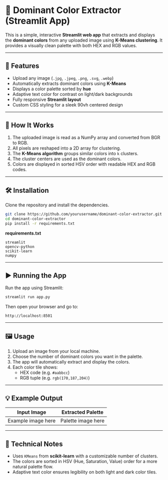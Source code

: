 # 🎨 Dominant Color Extractor (Streamlit App)

This is a simple, interactive **Streamlit web app** that extracts and displays the **dominant colors** from any uploaded image using **K-Means clustering**. It provides a visually clean palette with both HEX and RGB values.

---

## 🚀 Features

- Upload any image (`.jpg`, `.jpeg`, `.png`, `.svg`, `.webp`)
- Automatically extracts dominant colors using **K-Means**
- Displays a color palette sorted by **hue**
- Adaptive text color for contrast on light/dark backgrounds
- Fully responsive **Streamlit layout**
- Custom CSS styling for a sleek 90vh centered design

---

## 🧠 How It Works

1. The uploaded image is read as a NumPy array and converted from BGR to RGB.
2. All pixels are reshaped into a 2D array for clustering.
3. The **K-Means algorithm** groups similar colors into `k` clusters.
4. The cluster centers are used as the dominant colors.
5. Colors are displayed in sorted HSV order with readable HEX and RGB codes.

---

## 🛠️ Installation

Clone the repository and install the dependencies.

```bash
git clone https://github.com/yourusername/dominant-color-extractor.git
cd dominant-color-extractor
pip install -r requirements.txt
```

**requirements.txt**

```
streamlit
opencv-python
scikit-learn
numpy
```

---

## ▶️ Running the App

Run the app using Streamlit:

```bash
streamlit run app.py
```

Then open your browser and go to:

```
http://localhost:8501
```

---

## 🖼️ Usage

1. Upload an image from your local machine.
2. Choose the number of dominant colors you want in the palette.
3. The app will automatically extract and display the colors.
4. Each color tile shows:
   - HEX code (e.g. `#aabbcc`)
   - RGB tuple (e.g. `rgb(170,187,204)`)

---

## 💡 Example Output

| Input Image | Extracted Palette |
|--------------|------------------|
| Example image here | Palette image here |

---

## 🧩 Technical Notes

- Uses `KMeans` from **scikit-learn** with a customizable number of clusters.
- The colors are sorted in HSV (Hue, Saturation, Value) order for a more natural palette flow.
- Adaptive text color ensures legibility on both light and dark color tiles.

